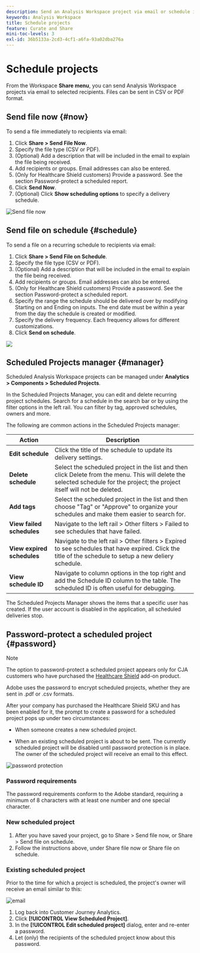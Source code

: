 ```yaml
---
description: Send an Analysis Workspace project via email or schedule it for delivery.
keywords: Analysis Workspace
title: Schedule projects
feature: Curate and Share
mini-toc-levels: 3
exl-id: 36b5133a-2cd3-4cf1-a6fa-93a02dba276a
---
```

# Schedule projects

From the Workspace **Share menu**, you can send Analysis Workspace projects via email to selected recipients. Files can be sent in CSV or PDF format. 

## Send file now {#now}

To send a file immediately to recipients via email:

1. Click **Share > Send File Now**.
1. Specify the file type (CSV or PDF).
1. (Optional) Add a description that will be included in the email to explain the file being received. 
1. Add recipients or groups. Email addresses can also be entered. 
1. (Only for Healthcare Shield customers) Provide a password. See the section Password-protect a scheduled report. 
1. Click **Send Now**.
1. (Optional) Click **Show scheduling options** to specify a delivery schedule.

![Send file now](assets/send-file-no-scheduling-options.JPG)

## Send file on schedule {#schedule}

To send a file on a recurring schedule to recipients via email:

1. Click **Share > Send File on Schedule**.
1. Specify the file type (CSV or PDF).
1. (Optional) Add a description that will be included in the email to explain the file being received. 
1. Add recipients or groups. Email addresses can also be entered. 
1. (Only for Healthcare Shield customers) Provide a password. See the section Password-protect a scheduled report. 
1. Specify the range the schedule should be delivered over by modifying Starting on and Ending on inputs. The end date must be within a year from the day the schedule is created or modified.
1. Specify the delivery frequency. Each frequency allows for different customizations. 
1. Click **Send on schedule**.

![](assets/send-file.JPG)

## Scheduled Projects manager {#manager}

Scheduled Analysis Workspace projects can be managed under **Analytics > Components > Scheduled Projects**.

In the Scheduled Projects Manager, you can edit and delete recurring project schedules. Search for a schedule in the search bar or by using the filter options in the left rail. You can filter by tag, approved schedules, owners and more.

The following are common actions in the Scheduled Projects manager:

|Action|Description|
|---|---|
|**Edit schedule**|Click the title of the schedule to update its delivery settings.|
|**Delete schedule**|Select the scheduled project in the list and then click Delete from the menu. This will delete the selected schedule for the project; the project itself will not be deleted.|
|**Add tags**|Select the scheduled project in the list and then choose "Tag" or "Approve" to organize your schedules and make them easier to search for.|
|**View failed schedules**|Navigate to the left rail > Other filters > Failed to see schedules that have failed.|
|**View expired schedules**|Navigate to the left rail > Other filters > Expired to see schedules that have expired. Click the title of the schedule to setup a new deliery schedule.|
|**View schedule ID**|Navigate to column options in the top right and add the Schedule ID column to the table. The scheduled ID is often useful for debugging.|

The Scheduled Projects Manager shows the items that a specific user has created. If the user account is disabled in the application, all scheduled deliveries stop.

## Password-protect a scheduled project {#password}

>[!NOTE]
>
>The option to password-protect a scheduled project appears only for CJA customers who have purchased the [Healthcare Shield](https://experienceleague.adobe.com/docs/blueprints-learn/architecture/vertical-blueprints/healthcare-vertical.html%3Flang%3Den) add-on product. 

Adobe uses the password to encrypt scheduled projects, whether they are sent in .pdf or .csv formats.

After your company has purchased the Healthcare Shield SKU and has been enabled for it, the prompt to create a password for a scheduled project pops up under two circumstances:

* When someone creates a new scheduled project.

* When an existing scheduled project is about to be sent. The currently scheduled project will be disabled until password protection is in place. The owner of the scheduled project will receive an email to this effect. 

![password protection](assets/password.png)

### Password requirements

The password requirements conform to the Adobe standard, requiring a minimum of 8 characters with at least one number and one special character. 

### New scheduled project

1. After you have saved your project, go to Share > Send file now, or Share > Send file on schedule.
1. Follow the instructions above, under Share file now or Share file on schedule.

### Existing scheduled project 

Prior to the time for which a project is scheduled, the project's owner will receive an email similar to this:

![email](assets/email-password.png)

1. Log back into Customer Journey Analytics.
1. Click **[!UICONTROL View Scheduled Project]**.
1. In the **[!UICONTROL Edit scheduled project]** dialog, enter and re-enter a password.
1. Let (only) the recipients of the scheduled project know about this password.


